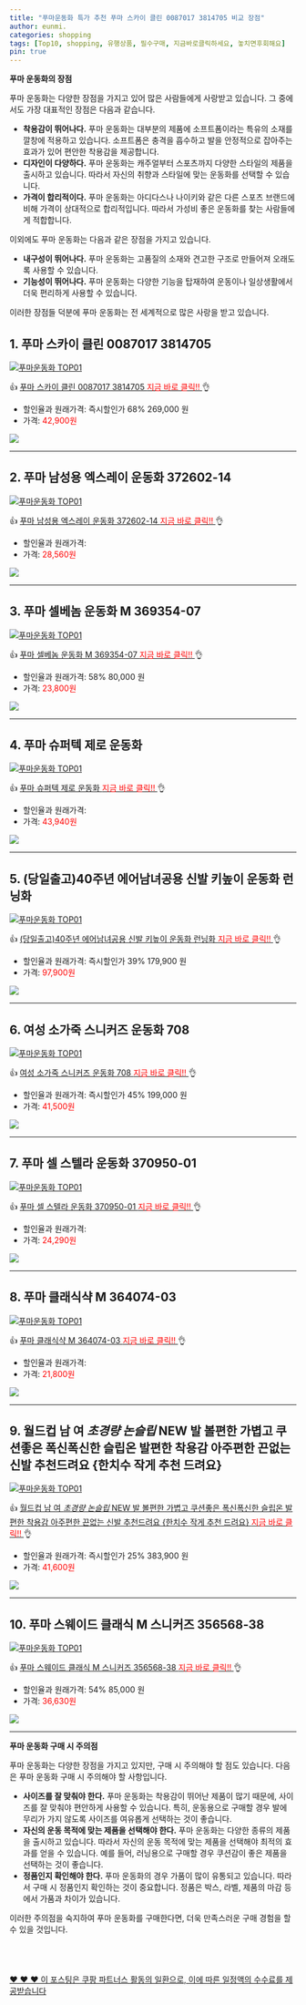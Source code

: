```yaml
---
title: "푸마운동화 특가 추천 푸마 스카이 클린 0087017 3814705 비교 장점"
author: eunmi.
categories: shopping
tags: [Top10, shopping, 유행상품, 필수구매, 지금바로클릭하세요, 놓치면후회해요]
pin: true
---
```

**푸마 운동화의 장점**

푸마 운동화는 다양한 장점을 가지고 있어 많은 사람들에게 사랑받고 있습니다. 그 중에서도 가장 대표적인 장점은 다음과 같습니다.

* **착용감이 뛰어나다.** 푸마 운동화는 대부분의 제품에 소프트폼이라는 특유의 소재를 깔창에 적용하고 있습니다. 소프트폼은 충격을 흡수하고 발을 안정적으로 잡아주는 효과가 있어 편안한 착용감을 제공합니다.
* **디자인이 다양하다.** 푸마 운동화는 캐주얼부터 스포츠까지 다양한 스타일의 제품을 출시하고 있습니다. 따라서 자신의 취향과 스타일에 맞는 운동화를 선택할 수 있습니다.
* **가격이 합리적이다.** 푸마 운동화는 아디다스나 나이키와 같은 다른 스포츠 브랜드에 비해 가격이 상대적으로 합리적입니다. 따라서 가성비 좋은 운동화를 찾는 사람들에게 적합합니다.

이외에도 푸마 운동화는 다음과 같은 장점을 가지고 있습니다.

* **내구성이 뛰어나다.** 푸마 운동화는 고품질의 소재와 견고한 구조로 만들어져 오래도록 사용할 수 있습니다.
* **기능성이 뛰어나다.** 푸마 운동화는 다양한 기능을 탑재하여 운동이나 일상생활에서 더욱 편리하게 사용할 수 있습니다.

이러한 장점들 덕분에 푸마 운동화는 전 세계적으로 많은 사랑을 받고 있습니다.

   

## 1. 푸마 스카이 클린 0087017 3814705

[![푸마운동화 TOP01](https://thumbnail10.coupangcdn.com/thumbnails/remote/230x230ex/image/vendor_inventory/ece8/f1cc844bf5092de6acb8b3a07e6a7abd0b27f5f313d83b8ca1ea6463eab8.jpg)](https://link.coupang.com/re/AFFSDP?lptag=AF3617701&subid=GithubCoopas&pageKey=7174283870&traceid=V0-153&itemId=18081180173&vendorItemId=85234084998)


👍 [푸마 스카이 클린 0087017 3814705 <font color=red> 지금 바로 클릭!! </font> ](https://link.coupang.com/re/AFFSDP?lptag=AF3617701&subid=GithubCoopas&pageKey=7174283870&traceid=V0-153&itemId=18081180173&vendorItemId=85234084998) 👌 


- 할인율과 원래가격: 즉시할인가 68%  269,000   원
- 가격: <span style='color:red'>42,900원</span>

[![](/discount_price.png)](https://link.coupang.com/re/AFFSDP?lptag=AF3617701&subid=GithubCoopas&pageKey=7174283870&traceid=V0-153&itemId=18081180173&vendorItemId=85234084998)

---


   

## 2. 푸마 남성용 엑스레이 운동화 372602-14

[![푸마운동화 TOP01](https://thumbnail6.coupangcdn.com/thumbnails/remote/230x230ex/image/retail/images/7117375712944528-509293c2-b122-48f6-8c7c-c85a18ac5af8.jpg)](https://link.coupang.com/re/AFFSDP?lptag=AF3617701&subid=GithubCoopas&pageKey=6408436163&traceid=V0-153&itemId=13733121815&vendorItemId=80984054731)


👍 [푸마 남성용 엑스레이 운동화 372602-14 <font color=red> 지금 바로 클릭!! </font> ](https://link.coupang.com/re/AFFSDP?lptag=AF3617701&subid=GithubCoopas&pageKey=6408436163&traceid=V0-153&itemId=13733121815&vendorItemId=80984054731) 👌 


- 할인율과 원래가격: 
- 가격: <span style='color:red'>28,560원</span>

[![](/discount_price.png)](https://link.coupang.com/re/AFFSDP?lptag=AF3617701&subid=GithubCoopas&pageKey=6408436163&traceid=V0-153&itemId=13733121815&vendorItemId=80984054731)

---


   

## 3. 푸마 셀베놈 운동화 M 369354-07

[![푸마운동화 TOP01](https://thumbnail8.coupangcdn.com/thumbnails/remote/230x230ex/image/retail/images/2722782116335335-fa17d578-84d2-4fba-ae49-9db9a0a9ca89.png)](https://link.coupang.com/re/AFFSDP?lptag=AF3617701&subid=GithubCoopas&pageKey=6424832427&traceid=V0-153&itemId=13839480885&vendorItemId=81089604877)


👍 [푸마 셀베놈 운동화 M 369354-07 <font color=red> 지금 바로 클릭!! </font> ](https://link.coupang.com/re/AFFSDP?lptag=AF3617701&subid=GithubCoopas&pageKey=6424832427&traceid=V0-153&itemId=13839480885&vendorItemId=81089604877) 👌 


- 할인율과 원래가격: 58%  80,000   원
- 가격: <span style='color:red'>23,800원</span>

[![](/discount_price.png)](https://link.coupang.com/re/AFFSDP?lptag=AF3617701&subid=GithubCoopas&pageKey=6424832427&traceid=V0-153&itemId=13839480885&vendorItemId=81089604877)

---


   

## 4. 푸마 슈퍼텍 제로 운동화

[![푸마운동화 TOP01](https://thumbnail7.coupangcdn.com/thumbnails/remote/230x230ex/image/rs_quotation_api/rdtrrzyf/53fbaa772ba74cb69049042cec6f5975.jpg)](https://link.coupang.com/re/AFFSDP?lptag=AF3617701&subid=GithubCoopas&pageKey=6778163983&traceid=V0-153&itemId=15932283016&vendorItemId=83139284417)


👍 [푸마 슈퍼텍 제로 운동화 <font color=red> 지금 바로 클릭!! </font> ](https://link.coupang.com/re/AFFSDP?lptag=AF3617701&subid=GithubCoopas&pageKey=6778163983&traceid=V0-153&itemId=15932283016&vendorItemId=83139284417) 👌 


- 할인율과 원래가격: 
- 가격: <span style='color:red'>43,940원</span>

[![](/discount_price.png)](https://link.coupang.com/re/AFFSDP?lptag=AF3617701&subid=GithubCoopas&pageKey=6778163983&traceid=V0-153&itemId=15932283016&vendorItemId=83139284417)

---


   

## 5. (당일출고)40주년 에어남녀공용 신발 키높이 운동화 런닝화

[![푸마운동화 TOP01](https://thumbnail6.coupangcdn.com/thumbnails/remote/230x230ex/image/vendor_inventory/416d/6bdc1cdd32101e3f5dd992e1a88104373f9e2935d041e4493b7a413fe99b.jpg)](https://link.coupang.com/re/AFFSDP?lptag=AF3617701&subid=GithubCoopas&pageKey=7634544126&traceid=V0-153&itemId=20270157303&vendorItemId=87357299530)


👍 [(당일출고)40주년 에어남녀공용 신발 키높이 운동화 런닝화 <font color=red> 지금 바로 클릭!! </font> ](https://link.coupang.com/re/AFFSDP?lptag=AF3617701&subid=GithubCoopas&pageKey=7634544126&traceid=V0-153&itemId=20270157303&vendorItemId=87357299530) 👌 


- 할인율과 원래가격: 즉시할인가 39%  179,900   원
- 가격: <span style='color:red'>97,900원</span>

[![](/discount_price.png)](https://link.coupang.com/re/AFFSDP?lptag=AF3617701&subid=GithubCoopas&pageKey=7634544126&traceid=V0-153&itemId=20270157303&vendorItemId=87357299530)

---


   

## 6. 여성 소가죽 스니커즈 운동화 708

[![푸마운동화 TOP01](https://thumbnail10.coupangcdn.com/thumbnails/remote/230x230ex/image/vendor_inventory/8c78/ca70f815bd11f3281641a374a079b0229c9df8a59194b74b5393b6d888e5.jpg)](https://link.coupang.com/re/AFFSDP?lptag=AF3617701&subid=GithubCoopas&pageKey=7578195025&traceid=V0-153&itemId=19999563929&vendorItemId=87096748538)


👍 [여성 소가죽 스니커즈 운동화 708 <font color=red> 지금 바로 클릭!! </font> ](https://link.coupang.com/re/AFFSDP?lptag=AF3617701&subid=GithubCoopas&pageKey=7578195025&traceid=V0-153&itemId=19999563929&vendorItemId=87096748538) 👌 


- 할인율과 원래가격: 즉시할인가 45%  199,000   원
- 가격: <span style='color:red'>41,500원</span>

[![](/discount_price.png)](https://link.coupang.com/re/AFFSDP?lptag=AF3617701&subid=GithubCoopas&pageKey=7578195025&traceid=V0-153&itemId=19999563929&vendorItemId=87096748538)

---


   

## 7. 푸마 셀 스텔라 운동화 370950-01

[![푸마운동화 TOP01](https://thumbnail8.coupangcdn.com/thumbnails/remote/230x230ex/image/retail/images/6665751578127625-5dd5d5cc-8580-4b30-8b68-39d0dd98f178.jpg)](https://link.coupang.com/re/AFFSDP?lptag=AF3617701&subid=GithubCoopas&pageKey=6438889326&traceid=V0-153&itemId=13929781086&vendorItemId=81179155838)


👍 [푸마 셀 스텔라 운동화 370950-01 <font color=red> 지금 바로 클릭!! </font> ](https://link.coupang.com/re/AFFSDP?lptag=AF3617701&subid=GithubCoopas&pageKey=6438889326&traceid=V0-153&itemId=13929781086&vendorItemId=81179155838) 👌 


- 할인율과 원래가격: 
- 가격: <span style='color:red'>24,290원</span>

[![](/discount_price.png)](https://link.coupang.com/re/AFFSDP?lptag=AF3617701&subid=GithubCoopas&pageKey=6438889326&traceid=V0-153&itemId=13929781086&vendorItemId=81179155838)

---


   

## 8. 푸마 클래식샥 M 364074-03

[![푸마운동화 TOP01](https://thumbnail8.coupangcdn.com/thumbnails/remote/230x230ex/image/retail/images/6505185639252896-e2ef81a2-d547-4a20-9571-dd563f323eb3.png)](https://link.coupang.com/re/AFFSDP?lptag=AF3617701&subid=GithubCoopas&pageKey=6408868950&traceid=V0-153&itemId=13822516287&vendorItemId=81072746053)


👍 [푸마 클래식샥 M 364074-03 <font color=red> 지금 바로 클릭!! </font> ](https://link.coupang.com/re/AFFSDP?lptag=AF3617701&subid=GithubCoopas&pageKey=6408868950&traceid=V0-153&itemId=13822516287&vendorItemId=81072746053) 👌 


- 할인율과 원래가격: 
- 가격: <span style='color:red'>21,800원</span>

[![](/discount_price.png)](https://link.coupang.com/re/AFFSDP?lptag=AF3617701&subid=GithubCoopas&pageKey=6408868950&traceid=V0-153&itemId=13822516287&vendorItemId=81072746053)

---


   

## 9. 월드컵 남 여 *초경량 논슬립* NEW 발 볼편한 가볍고 쿠션좋은 폭신폭신한 슬립온 발편한 착용감 아주편한 끈없는 신발 추천드려요 {한치수 작게 추천 드려요}

[![푸마운동화 TOP01](https://thumbnail8.coupangcdn.com/thumbnails/remote/230x230ex/image/vendor_inventory/bc41/545f0000a5a941c1116cd5d5a7eb82cb1f5356d1d2c6ba4dd06755a92fa5.jpg)](https://link.coupang.com/re/AFFSDP?lptag=AF3617701&subid=GithubCoopas&pageKey=6348767278&traceid=V0-153&itemId=13350082635&vendorItemId=84635866935)


👍 [월드컵 남 여 *초경량 논슬립* NEW 발 볼편한 가볍고 쿠션좋은 폭신폭신한 슬립온 발편한 착용감 아주편한 끈없는 신발 추천드려요 {한치수 작게 추천 드려요} <font color=red> 지금 바로 클릭!! </font> ](https://link.coupang.com/re/AFFSDP?lptag=AF3617701&subid=GithubCoopas&pageKey=6348767278&traceid=V0-153&itemId=13350082635&vendorItemId=84635866935) 👌 


- 할인율과 원래가격: 즉시할인가 25%  383,900   원
- 가격: <span style='color:red'>41,600원</span>

[![](/discount_price.png)](https://link.coupang.com/re/AFFSDP?lptag=AF3617701&subid=GithubCoopas&pageKey=6348767278&traceid=V0-153&itemId=13350082635&vendorItemId=84635866935)

---


   

## 10. 푸마 스웨이드 클래식 M 스니커즈 356568-38

[![푸마운동화 TOP01](https://thumbnail7.coupangcdn.com/thumbnails/remote/230x230ex/image/retail/images/6791344648837109-6e82d88f-ff4b-418f-9183-b35d89aecdda.jpg)](https://link.coupang.com/re/AFFSDP?lptag=AF3617701&subid=GithubCoopas&pageKey=6330508130&traceid=V0-153&itemId=13235759341&vendorItemId=80493822629)


👍 [푸마 스웨이드 클래식 M 스니커즈 356568-38 <font color=red> 지금 바로 클릭!! </font> ](https://link.coupang.com/re/AFFSDP?lptag=AF3617701&subid=GithubCoopas&pageKey=6330508130&traceid=V0-153&itemId=13235759341&vendorItemId=80493822629) 👌 


- 할인율과 원래가격: 54%  85,000   원
- 가격: <span style='color:red'>36,630원</span>

[![](/discount_price.png)](https://link.coupang.com/re/AFFSDP?lptag=AF3617701&subid=GithubCoopas&pageKey=6330508130&traceid=V0-153&itemId=13235759341&vendorItemId=80493822629)

---
**푸마 운동화 구매 시 주의점**

푸마 운동화는 다양한 장점을 가지고 있지만, 구매 시 주의해야 할 점도 있습니다. 다음은 푸마 운동화 구매 시 주의해야 할 사항입니다.

* **사이즈를 잘 맞춰야 한다.** 푸마 운동화는 착용감이 뛰어난 제품이 많기 때문에, 사이즈를 잘 맞춰야 편안하게 사용할 수 있습니다. 특히, 운동용으로 구매할 경우 발에 무리가 가지 않도록 사이즈를 여유롭게 선택하는 것이 좋습니다.
* **자신의 운동 목적에 맞는 제품을 선택해야 한다.** 푸마 운동화는 다양한 종류의 제품을 출시하고 있습니다. 따라서 자신의 운동 목적에 맞는 제품을 선택해야 최적의 효과를 얻을 수 있습니다. 예를 들어, 러닝용으로 구매할 경우 쿠션감이 좋은 제품을 선택하는 것이 좋습니다.
* **정품인지 확인해야 한다.** 푸마 운동화의 경우 가품이 많이 유통되고 있습니다. 따라서 구매 시 정품인지 확인하는 것이 중요합니다. 정품은 박스, 라벨, 제품의 마감 등에서 가품과 차이가 있습니다.

이러한 주의점을 숙지하여 푸마 운동화를 구매한다면, 더욱 만족스러운 구매 경험을 할 수 있을 것입니다.<br><br><br><br><br> [ ❤ ❤ ❤ 이 포스팅은 쿠팡 파트너스 활동의 일환으로, 이에 따른 일정액의 수수료를 제공받습니다](https://link.coupang.com/a/bcEFyh)